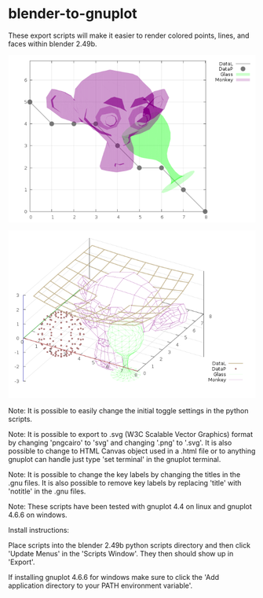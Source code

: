 # blender-to-gnuplot
These export scripts will make it easier to render colored points, lines, and faces within blender 2.49b.

![blender_gnuplot](https://github.com/lowlevel86/blender-to-gnuplot/blob/master/blender_to_gnuplot_1.png "gnuplot2d_export.py example")

![blender_gnuplot](https://github.com/lowlevel86/blender-to-gnuplot/blob/master/blender_to_gnuplot_2.png "gnuplot3d_export.py example")

Note: It is possible to easily change the initial toggle settings in the python scripts.

Note: It is possible to export to .svg (W3C Scalable Vector Graphics) format by changing 'pngcairo' to 'svg' and changing '.png' to '.svg'. It is also possible to change to HTML Canvas object used in a .html file or to anything gnuplot can handle just type 'set terminal' in the gnuplot terminal.

Note: It is possible to change the key labels by changing the titles in the .gnu files. It is also possible to remove key labels by replacing 'title' with 'notitle' in the .gnu files.

Note: These scripts have been tested with gnuplot 4.4 on linux and gnuplot 4.6.6 on windows.

Install instructions:

Place scripts into the blender 2.49b python scripts directory and then click 'Update Menus' in the 'Scripts Window'. They then should show up in 'Export'.

If installing gnuplot 4.6.6 for windows make sure to click the 'Add application directory to your PATH environment variable'.
